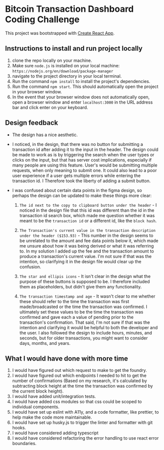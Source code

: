 # Bitcoin Transaction Dashboard Coding Challenge

This project was bootstrapped with [Create React App](https://github.com/facebook/create-react-app).

## Instructions to install and run project locally

1. clone the repo locally on your machine.
2. Make sure `node.js` is installed on your local machine: `https://nodejs.org/en/download/package-manager`
3. navigate to the project directory in your local terminal.
3. Run the command `npm install` to install the project's dependencies.
4. Run the command `npm start`. This should automatically open the project in your browser window.
5. In the event that your browser window does not automatically open, open a browser window and enter `localhost:3000` in the URL address bar and click enter on your keyboard.


## Design feedback
- The design has a nice aesthetic.

- I noticed, in the design, that there was no button for submitting a transaction id after adding it to the input in the header. The design could be made to work as is by triggering the search when the user types or clicks on the input, but that has server cost implications, especially if many people are using this feature. User's would be submitting multiple requests, when only meaning to submit one. It could also lead to a poor user experience if a user gets multiple errors while entering the transaction id. I Therefore took the liberty of adding a submit button.

- I was confused about certain data points in the figma design, so perhaps the design can be updated to make these things more clear:

    1. `The id next to the copy to clipboard button under the header` - I noticed in the design file that this id was different than the id in the transaction id search box, which made me question whether it was meant to be the `transaction id` or a different id, like the `block hash`.

    2. `The Transaction's current value in the transaction description under the header ($153.93)` - This number in the design seems to be unrelated to the amount and fee data points below it, which made me unsure about how it was being derived or what it was referring to. In my solution I added up the fee and the transaction amount to produce a transaction's current value. I'm not sure if that was the intention, so clarifying it in the design file would clear up the confusion.

    3. `The star and ellipis icons` - It isn't clear in the design what the purpose of these buttons is supposed to be. I therefore included them as placeholders, but didn't give them any functionality. 

    4. `The transaction timestamp and age` - It wasn't clear to me whether these should refer to the time the transaction was first made/broadcasted or the time the transaction was confirmed. I ultimately set these values to be the time the transaction was confirmed and gave each a value of pending prior to the transaction's confirmation. That said, I'm not sure if that was the intention and clarifying it would be helpful to both the developer and the user. I also followed the design to include hours, minutes, and seconds, but for older transactions, you might want to consider days, months, and years.



## What I would have done with more time
1. I would have figured out which request to make to get the foundry.
2. I would have figured out which endpoints I needed to hit to get the number of confirmations (Based on my research, it's calculated by subtracting block height at the time the transaction was confirmed by the current block height). 
3. I would have added unit/integration tests.
4. I would have added css modules so that css could be scoped to individual components.
5. I would have set up eslint with A11y, and a code formatter, like prettier, to help make the code more maintainable.
6. I would have set up husky.js to trigger the linter and formatter with git hooks.
7. I would have considered adding typescript
8. I would have considered refactoring the error handling to use react error boundaries.